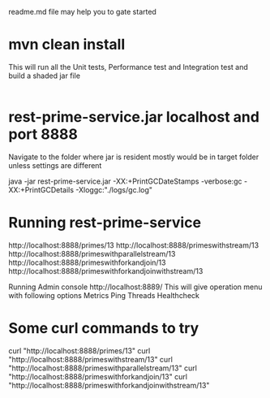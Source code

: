 <p> readme.md file may help you to gate started</p>

<h1>mvn clean install</h1>
This will run all the Unit tests, Performance test and Integration test and build a shaded jar file
<br/>
<br/>


<h1>rest-prime-service.jar localhost and port 8888</h1>
Navigate to the folder where jar is resident mostly would be in target folder unless settings are different

java -jar rest-prime-service.jar -XX:+PrintGCDateStamps -verbose:gc -XX:+PrintGCDetails -Xloggc:"./logs/gc.log"

<h1>Running rest-prime-service</h1>
http://localhost:8888/primes/13
http://localhost:8888/primeswithstream/13
http://localhost:8888/primeswithparallelstream/13
http://localhost:8888/primeswithforkandjoin/13
http://localhost:8888/primeswithforkandjoinwithstream/13


Running Admin console  http://localhost:8889/
This will give operation menu with following options
Metrics
Ping
Threads
Healthcheck


<h1>Some curl commands to try</h1>
curl "http://localhost:8888/primes/13"
curl "http://localhost:8888/primeswithstream/13"
curl "http://localhost:8888/primeswithparallelstream/13"
curl "http://localhost:8888/primeswithforkandjoin/13"
curl "http://localhost:8888/primeswithforkandjoinwithstream/13"








